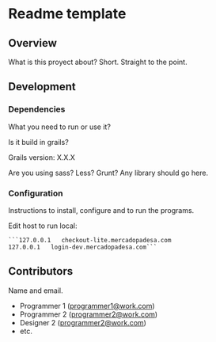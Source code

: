 # Readme template

## Overview

What is this proyect about? Short. Straight to the point.

## Development

### Dependencies

What you need to run or use it?

Is it build in grails?

Grails version: X.X.X

Are you using sass? Less? Grunt? Any library should go here.

### Configuration

Instructions to install, configure and to run the programs.

Edit host to run local:

    ```127.0.0.1   checkout-lite.mercadopadesa.com
    127.0.0.1   login-dev.mercadopadesa.com```

## Contributors

Name and email.

- Programmer 1 (programmer1@work.com)
- Programmer 2 (programmer2@work.com)
- Designer 2 (programmer2@work.com)
- etc. 

